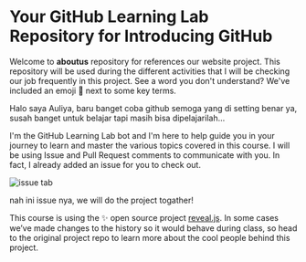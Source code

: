 # Your GitHub Learning Lab Repository for Introducing GitHub

Welcome to **aboutus** repository for references our website project. This repository will be used during the different activities that I will be checking our job frequently in this project. See a word you don't understand? We've included an emoji 📖 next to some key terms. 

Halo saya Auliya, baru banget coba github semoga yang di setting benar ya, susah banget untuk belajar tapi masih bisa dipelajarilah... 

I'm the GitHub Learning Lab bot and I'm here to help guide you in your journey to learn and master the various topics covered in this course. I will be using Issue and Pull Request comments to communicate with you. In fact, I already added an issue for you to check out.

![issue tab](https://lab.github.com/public/images/issue_tab.png)

nah ini issue nya, we will do the project togather!

This course is using the :sparkles: open source project [reveal.js](https://github.com/hakimel/reveal.js/). In some cases we’ve made changes to the history so it would behave during class, so head to the original project repo to learn more about the cool people behind this project.
